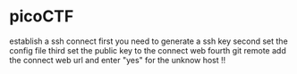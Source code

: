 # picoCTF
establish a ssh connect
first you need to generate a ssh key
second set the config file 
third set the public key to the connect web
fourth git remote add the connect web url
and enter "yes" for the unknow host !!
